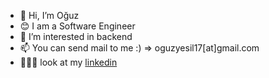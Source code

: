 - 👋 Hi, I’m Oğuz
- 😊 I am a Software Engineer
- 👀 I’m interested in backend
- 📫 You can send mail to me :) => oguzyesil17[at]gmail.com
- 🧑🏻‍💻 look at my [linkedin](https://www.linkedin.com/in/oguzyesil/)
<!---
yesilOguz/yesilOguz is a ✨ special ✨ repository because its `README.md` (this file) appears on your GitHub profile.
You can click the Preview link to take a look at your changes.
--->
